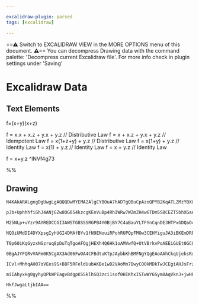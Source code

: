 ```yaml
---

excalidraw-plugin: parsed
tags: [excalidraw]

---
```

==⚠  Switch to EXCALIDRAW VIEW in the MORE OPTIONS menu of this document. ⚠== You can decompress Drawing data with the command palette: 'Decompress current Excalidraw file'. For more info check in plugin settings under 'Saving'


# Excalidraw Data

## Text Elements
f=(x+y)(x+z)

f = x.x + x.z + y.x + y.z // Distributive Law
f = x + x.z + y.x + y.z   // Idempotent Law 
f = x(1+z+y) + y.z        // Distributive Law
f = x(1+y) + y.z           // Identity Law 
f = x(1) + y.z             // Identity Law
f = x + y.z                // Identity Law 

f = x+y.z ^lNVf4g73

%%
## Drawing
```compressed-json
N4KAkARALgngDgUwgLgAQQQDwMYEMA2AlgCYBOuA7hADTgQBuCpAzoQPYB2KqATLZMzYBXUtiRoIACyhQ4zZAHoFAc0JRJQgEYA6bGwC2CgF7N6hbEcK4OCtptbErHALRY8RMpWdx8Q1TdIEfARcZgRmBShcZQUebQB2bQBWGjoghH0EDihmbgBtcDBQMBKIEm4IfAA5ADUAMwAWZXiAZlSSyFhECqgsKHbSzG5nAE4ADmSWkZaABiSeAEYZhYWW

pJb+UphhhfiGhJ4ANjGZw8OG054kzcgKEnVuBp4RhIWRw7WZmZH4w6TDm5SBCEZTSbhXGaA6zKYLcSGFARQUhsADWCAAwmx8GxSBUAMQLBCEwkDSCaXDYFHKZFCDjETHY3ESJHWZhwXCBbKkiB1Qj4fAAZVgsIkgg83OYSNRCAA6vdJODAZLkWihTARegxeVATTQRxwrk0AtAWx2dg1NsjV9AdThHAAJLEQ2oPIAXUBdXImUd3A4Qn5gMIdKwFVw

M25NLp+uYzr9AYREDCCGI3AWSTG8SSSRGPB4Y0BjBY7C4aBauYLTFYnCqnDE3HTPxGDQaOcDzAAIuleim0HUCGFAZphHSAKLBTLZZ1uwFCODEXDd1OteLfJ6tEbZwFEDgo33+/BbtiU5PcPv4AcJ3qYfoSOoAXgAFJgANQwACUT+fRjfAB0OH+6lQO9UEwbRMFQZ8QO0IwINQGAwNg+CYKUVB20IZVCE0IQoEIRhUAAGUoACgJA2DQJgyD4PAyjo

NQOiUMdDI4DYXpsgIyhUGI4DMAfBYv1fN9ENouiRPohRUPQpFMOw3CEHYiguJA3iBKEmDRPU1AGOILIcNgeTOI4QDuN4wSaLUjT1K0nSLXkxTqLg4SLIsqzshswiKAMuzX2giNKAAFT6Cp70/d9P2/P87IQyDyKE+ykM08S0IwrCcLw9y7LI2iaLixyrP0ZjWKgfS7OUowVLMpyUKSqSUtk2zDJIni+PfVSnJElzdJgYqGuMhZTIc8y2oS1BGNcv

T0p60iKqGyzxNGzruq8pDuTqTgoAFQgjHEXh4Q6Hk1oAMVwfQ+UtVBrkvPoAEEiGUEt0GCOp+grUgcPcG6QXu6BTW5PRslwIMmB9NA4wPBMcRBIMCAC68gsfF9QpfcL/0m0D7Ji7LWqqyTSGk1K5ImoypqgiiHJy8y8oKnTuqJpr+Ja6aNOx5KZLSojUeUhmBpmjq3I4kq+tambhvmvmFNRoXhbEkbtLGrr3M81HvKMblcGwtgACVwk27akSEBAt

0BgAJYFQRvVAFm0K5CgAX3Ad06FwOA4CFBdtuKTpJAybbKhBMFNgYQgEAoAAhCkqUjeksRxfE6jj+OBggbARE5KB7V6fQhRVDFo6ZdACSJQvE+T0hU/TjIw8pW1aSjxkenIDg2Q5HTi5TnTy/0A6+UFYUfa1FMA5LsuM6z6U5WIB40D4Qok7b7IO9H1Ve4qfvW9L9uM414Q9QNVNB7ntOM4AeTNC1U2tGeh43jIDsO47Tvrff1/njPb+yDatvBXb

ICvl+MhhqAH07oVEes9S+B8F5RFeldUubAKBe1wD2VAoMn7DwyCOOkMDkTwJCEgiAHJsFrzQfoLBcC/LwB9pHROzBsDIn5AADXBDwGY2gGhjCeC0Q4PALgtDGIcd4AcaF0PwAATXBEkS2RwRjjBGMsTh8QFhjHzDPIwbADDcA9pAegBB9bgltqg6++gt412jM6CAVCA7UhIB/bazDLG42IEKBAcBH4zyscQAAsmwbSGDcCaGCEgs8F5SjuIZDHNA

miIAhyxHg0gyhyQPkWPEagvBdgpKSSklhSQ3zci1sof0HIKhxISTwWY6Sym8AqVknJ+jwHP3WlKNEJ8cKcFjPuAOnpjoIC1sGXGHBlAaITFkPxATuB6wNgmbARAXFoHGYCDgXSxmkH1iabC25dbLIQLU0odgABWCBsA5AFAsuAXifELP8SeXs/YJmlApPjPyaj8CDL2l0Pu6RDnFl+kISUBhyHdBBu0hM2JjyBJuVuUIgDPmMEeViPc/JbbgBtvw

HkfJwgaLtjbIAA==
```
%%
